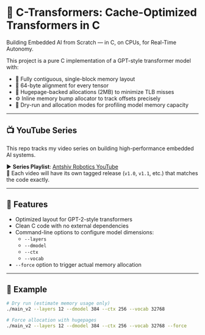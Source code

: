 # 🚀 C-Transformers: Cache-Optimized Transformers in C

Building Embedded AI from Scratch — in C, on CPUs, for Real-Time Autonomy.

This project is a pure C implementation of a GPT-style transformer model with:
- 🧠 Fully contiguous, single-block memory layout
- 📏 64-byte alignment for every tensor
- 🧱 Hugepage-backed allocations (2MB) to minimize TLB misses
- ⚙️ Inline memory bump allocator to track offsets precisely
- 🔧 Dry-run and allocation modes for profiling model memory capacity

---

## 📺 YouTube Series

This repo tracks my video series on building high-performance embedded AI systems.

▶️ **Series Playlist**: [Antshiv Robotics YouTube](https://www.youtube.com/@AntshivRobotics)  
🧵 Each video will have its own tagged release (`v1.0`, `v1.1`, etc.) that matches the code exactly.

---

## 🧠 Features

- Optimized layout for GPT-2-style transformers
- Clean C code with no external dependencies
- Command-line options to configure model dimensions:
  - `--layers`
  - `--dmodel`
  - `--ctx`
  - `--vocab`
- `--force` option to trigger actual memory allocation

---

## 🧪 Example

```bash
# Dry run (estimate memory usage only)
./main_v2 --layers 12 --dmodel 384 --ctx 256 --vocab 32768

# Force allocation with hugepages
./main_v2 --layers 12 --dmodel 384 --ctx 256 --vocab 32768 --force
